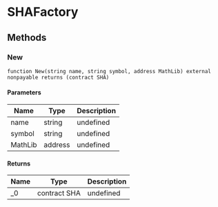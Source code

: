 # SHAFactory









## Methods

### New

```solidity
function New(string name, string symbol, address MathLib) external nonpayable returns (contract SHA)
```





#### Parameters

| Name | Type | Description |
|---|---|---|
| name | string | undefined |
| symbol | string | undefined |
| MathLib | address | undefined |

#### Returns

| Name | Type | Description |
|---|---|---|
| _0 | contract SHA | undefined |




